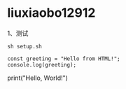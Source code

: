 ﻿# liuxiaobo12912

1、测试



```sh setup.sh```

<pre><code>const greeting = "Hello from HTML!";
console.log(greeting);</code></pre>

print("Hello, World!")
